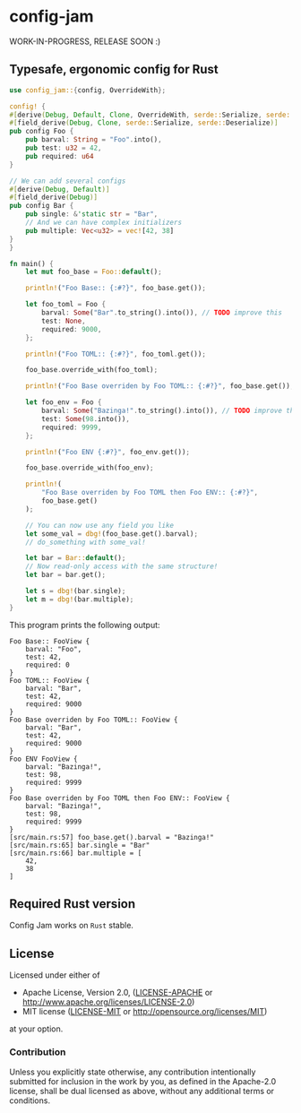 # config-jam
WORK-IN-PROGRESS, RELEASE SOON :)
## Typesafe, ergonomic config for Rust

```rust
use config_jam::{config, OverrideWith};

config! {
#[derive(Debug, Default, Clone, OverrideWith, serde::Serialize, serde::Deserialize)]
#[field_derive(Debug, Clone, serde::Serialize, serde::Deserialize)]
pub config Foo {
    pub barval: String = "Foo".into(),
    pub test: u32 = 42,
    pub required: u64
}

// We can add several configs
#[derive(Debug, Default)]
#[field_derive(Debug)]
pub config Bar {
    pub single: &'static str = "Bar",
    // And we can have complex initializers
    pub multiple: Vec<u32> = vec![42, 38]
}
}

fn main() {
    let mut foo_base = Foo::default();

    println!("Foo Base:: {:#?}", foo_base.get());

    let foo_toml = Foo {
        barval: Some("Bar".to_string().into()), // TODO improve this
        test: None,
        required: 9000,
    };

    println!("Foo TOML:: {:#?}", foo_toml.get());

    foo_base.override_with(foo_toml);

    println!("Foo Base overriden by Foo TOML:: {:#?}", foo_base.get());

    let foo_env = Foo {
        barval: Some("Bazinga!".to_string().into()), // TODO improve this
        test: Some(98.into()),
        required: 9999,
    };

    println!("Foo ENV {:#?}", foo_env.get());

    foo_base.override_with(foo_env);

    println!(
        "Foo Base overriden by Foo TOML then Foo ENV:: {:#?}",
        foo_base.get()
    );

    // You can now use any field you like
    let some_val = dbg!(foo_base.get().barval);
    // do_something with some_val!

    let bar = Bar::default();
    // Now read-only access with the same structure!
    let bar = bar.get();

    let s = dbg!(bar.single);
    let m = dbg!(bar.multiple);
}
```

This program prints the following output:

```
Foo Base:: FooView {
    barval: "Foo",
    test: 42,
    required: 0
}
Foo TOML:: FooView {
    barval: "Bar",
    test: 42,
    required: 9000
}
Foo Base overriden by Foo TOML:: FooView {
    barval: "Bar",
    test: 42,
    required: 9000
}
Foo ENV FooView {
    barval: "Bazinga!",
    test: 98,
    required: 9999
}
Foo Base overriden by Foo TOML then Foo ENV:: FooView {
    barval: "Bazinga!",
    test: 98,
    required: 9999
}
[src/main.rs:57] foo_base.get().barval = "Bazinga!"
[src/main.rs:65] bar.single = "Bar"
[src/main.rs:66] bar.multiple = [
    42,
    38
]
```

## Required Rust version

Config Jam works on `Rust` stable.

## License

Licensed under either of

 * Apache License, Version 2.0, ([LICENSE-APACHE](LICENSE-APACHE) or http://www.apache.org/licenses/LICENSE-2.0)
 * MIT license ([LICENSE-MIT](LICENSE-MIT) or http://opensource.org/licenses/MIT)

at your option.

### Contribution

Unless you explicitly state otherwise, any contribution intentionally
submitted for inclusion in the work by you, as defined in the Apache-2.0
license, shall be dual licensed as above, without any additional terms or
conditions.